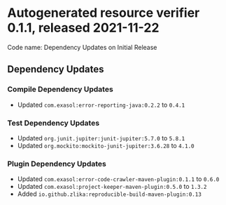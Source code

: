 # Autogenerated resource verifier 0.1.1, released 2021-11-22

Code name: Dependency Updates on Initial Release

## Dependency Updates

### Compile Dependency Updates

* Updated `com.exasol:error-reporting-java:0.2.2` to `0.4.1`

### Test Dependency Updates

* Updated `org.junit.jupiter:junit-jupiter:5.7.0` to `5.8.1`
* Updated `org.mockito:mockito-junit-jupiter:3.6.28` to `4.1.0`

### Plugin Dependency Updates

* Updated `com.exasol:error-code-crawler-maven-plugin:0.1.1` to `0.6.0`
* Updated `com.exasol:project-keeper-maven-plugin:0.5.0` to `1.3.2`
* Added `io.github.zlika:reproducible-build-maven-plugin:0.13`

